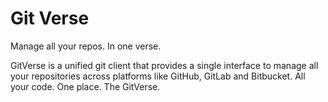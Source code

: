 # Git Verse

Manage all your repos. In one verse.

GitVerse is a unified git client that provides a single interface to manage all your repositories across platforms like GitHub, GitLab and Bitbucket.  All your code. One place. The GitVerse.